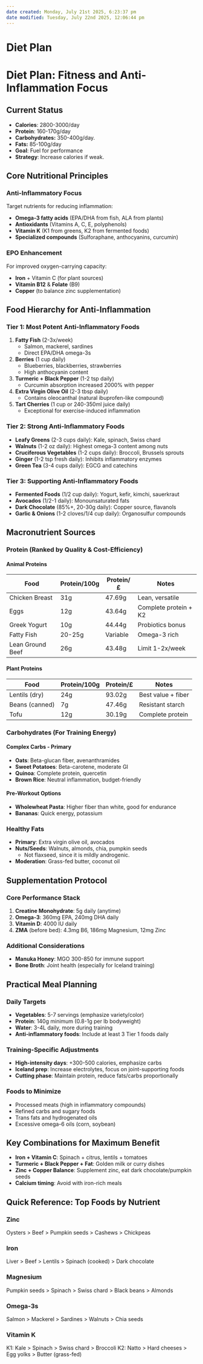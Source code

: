 ```yaml
---
date created: Monday, July 21st 2025, 6:23:37 pm
date modified: Tuesday, July 22nd 2025, 12:06:44 pm
---
```


# Diet Plan

# Diet Plan: Fitness and Anti-Inflammation Focus

## Current Status

- **Calories**: 2800-3000/day
- **Protein**: 160-170g/day
- **Carbohydrates:** 350-400g/day.
- **Fats:** 85-100g/day
- **Goal**: Fuel for performance
- **Strategy**: Increase calories if weak.

## Core Nutritional Principles

### Anti-Inflammatory Focus

Target nutrients for reducing inflammation:

- **Omega-3 fatty acids** (EPA/DHA from fish, ALA from plants)
- **Antioxidants** (Vitamins A, C, E, polyphenols)
- **Vitamin K** (K1 from greens, K2 from fermented foods)
- **Specialized compounds** (Sulforaphane, anthocyanins, curcumin)

### EPO Enhancement

For improved oxygen-carrying capacity:

- **Iron** + Vitamin C (for plant sources)
- **Vitamin B12** & **Folate** (B9)
- **Copper** (to balance zinc supplementation)

## Food Hierarchy for Anti-Inflammation

### Tier 1: Most Potent Anti-Inflammatory Foods

1. **Fatty Fish** (2-3x/week)
    - Salmon, mackerel, sardines
    - Direct EPA/DHA omega-3s
2. **Berries** (1 cup daily)
    - Blueberries, blackberries, strawberries
    - High anthocyanin content
3. **Turmeric + Black Pepper** (1-2 tsp daily)
    - Curcumin absorption increased 2000% with pepper
4. **Extra Virgin Olive Oil** (2-3 tbsp daily)
    - Contains oleocanthal (natural ibuprofen-like compound)
5. **Tart Cherries** (1 cup or 240-350ml juice daily)
    - Exceptional for exercise-induced inflammation

### Tier 2: Strong Anti-Inflammatory Foods

- **Leafy Greens** (2-3 cups daily): Kale, spinach, Swiss chard
- **Walnuts** (1-2 oz daily): Highest omega-3 content among nuts
- **Cruciferous Vegetables** (1-2 cups daily): Broccoli, Brussels sprouts
- **Ginger** (1-2 tsp fresh daily): Inhibits inflammatory enzymes
- **Green Tea** (3-4 cups daily): EGCG and catechins

### Tier 3: Supporting Anti-Inflammatory Foods

- **Fermented Foods** (1/2 cup daily): Yogurt, kefir, kimchi, sauerkraut
- **Avocados** (1/2-1 daily): Monounsaturated fats
- **Dark Chocolate** (85%+, 20-30g daily): Copper source, flavanols
- **Garlic & Onions** (1-2 cloves/1/4 cup daily): Organosulfur compounds

## Macronutrient Sources

### Protein (Ranked by Quality & Cost-Efficiency)

#### Animal Proteins

|Food|Protein/100g|Protein/£|Notes|
|---|---|---|---|
|Chicken Breast|31g|47.69g|Lean, versatile|
|Eggs|12g|43.64g|Complete protein + K2|
|Greek Yogurt|10g|44.44g|Probiotics bonus|
|Fatty Fish|20-25g|Variable|Omega-3 rich|
|Lean Ground Beef|26g|43.48g|Limit 1-2x/week|

#### Plant Proteins

|Food|Protein/100g|Protein/£|Notes|
|---|---|---|---|
|Lentils (dry)|24g|93.02g|Best value + fiber|
|Beans (canned)|7g|47.46g|Resistant starch|
|Tofu|12g|30.19g|Complete protein|

### Carbohydrates (For Training Energy)

#### Complex Carbs - Primary

- **Oats**: Beta-glucan fiber, avenanthramides
- **Sweet Potatoes**: Beta-carotene, moderate GI
- **Quinoa**: Complete protein, quercetin
- **Brown Rice**: Neutral inflammation, budget-friendly

#### Pre-Workout Options

- **Wholewheat Pasta**: Higher fiber than white, good for endurance
- **Bananas**: Quick energy, potassium

### Healthy Fats

- **Primary**: Extra virgin olive oil, avocados
- **Nuts/Seeds**: Walnuts, almonds, chia, pumpkin seeds
	- Not flaxseed, since it is mildly androgenic.
- **Moderation**: Grass-fed butter, coconut oil

## Supplementation Protocol

### Core Performance Stack

1. **Creatine Monohydrate**: 5g daily (anytime)
2. **Omega-3**: 360mg EPA, 240mg DHA daily
3. **Vitamin D**: 4000 IU daily
4. **ZMA** (before bed): 4.3mg B6, 186mg Magnesium, 12mg Zinc

### Additional Considerations

- **Manuka Honey**: MGO 300-850 for immune support
- **Bone Broth**: Joint health (especially for Iceland training)

## Practical Meal Planning

### Daily Targets

- **Vegetables**: 5-7 servings (emphasize variety/color)
- **Protein**: 140g minimum (0.8-1g per lb bodyweight)
- **Water**: 3-4L daily, more during training
- **Anti-inflammatory foods**: Include at least 3 Tier 1 foods daily

### Training-Specific Adjustments

- **High-intensity days**: +300-500 calories, emphasize carbs
- **Iceland prep**: Increase electrolytes, focus on joint-supporting foods
- **Cutting phase**: Maintain protein, reduce fats/carbs proportionally

### Foods to Minimize

- Processed meats (high in inflammatory compounds)
- Refined carbs and sugary foods
- Trans fats and hydrogenated oils
- Excessive omega-6 oils (corn, soybean)

## Key Combinations for Maximum Benefit

- **Iron + Vitamin C**: Spinach + citrus, lentils + tomatoes
- **Turmeric + Black Pepper + Fat**: Golden milk or curry dishes
- **Zinc + Copper Balance**: Supplement zinc, eat dark chocolate/pumpkin seeds
- **Calcium timing**: Avoid with iron-rich meals

## Quick Reference: Top Foods by Nutrient

### Zinc

Oysters > Beef > Pumpkin seeds > Cashews > Chickpeas

### Iron

Liver > Beef > Lentils > Spinach (cooked) > Dark chocolate

### Magnesium

Pumpkin seeds > Spinach > Swiss chard > Black beans > Almonds

### Omega-3s

Salmon > Mackerel > Sardines > Walnuts > Chia seeds

### Vitamin K

K1: Kale > Spinach > Swiss chard > Broccoli K2: Natto > Hard cheeses > Egg yolks > Butter (grass-fed)
